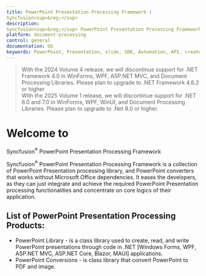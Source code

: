 ```yaml
---
title: PowerPoint Presentation Processing Framework | 
Syncfusion<sup>&reg;</sup>
description: 
Syncfusion<sup>&reg;</sup> PowerPoint Presentation Processing Framework provides PowerPoint Presentation processing library, and PowerPoint converters without Microsoft Office.
platform: document-processing
control: general
documentation: UG
keywords: PowerPoint, Presentation, slide, SDK, Automation, API, create, convert, read
---
```


> With the 2024 Volume 4 release, we will discontinue support for .NET Framework 4.0 in WinForms, WPF, ASP.NET MVC, and Document Processing Libraries. Please plan to upgrade to .NET Framework 4.6.2 or higher.<br>
With the 2025 Volume 1 release, we will discontinue support for .NET 6.0 and 7.0 in WinForms, WPF, WinUI, and Document Processing Libraries. Please plan to upgrade to .Net 8.0 or higher.

# Welcome to 
Syncfusion<sup>&reg;</sup> PowerPoint Presentation Processing Framework


Syncfusion<sup>&reg;</sup> PowerPoint Presentation Processing Framework is a collection of PowerPoint Presentation processing library, and PowerPoint converters that works without Microsoft Office dependencies. It eases the developers, as they can just integrate and achieve the required PowerPoint Presentation processing functionalities and concentrate on core logics of their application.


## List of PowerPoint Presentation Processing Products:

* PowerPoint Library - is a class library used to create, read, and write PowerPoint presentations through code in .NET [Windows Forms, WPF, ASP.NET MVC, ASP.NET Core, Blazor, MAUI] applications.
* PowerPoint Conversions - is class library that convert PowerPoint to PDF and image.

